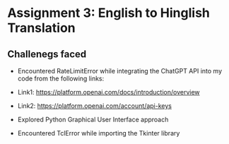 # Assignment 3: English to Hinglish Translation
## Challenegs faced
- Encountered RateLimitError while integrating the ChatGPT API into my code from the following links:
- Link1: https://platform.openai.com/docs/introduction/overview
- Link2: https://platform.openai.com/account/api-keys
  
- Explored Python Graphical User Interface approach
  
- Encountered TclError while importing the Tkinter library
